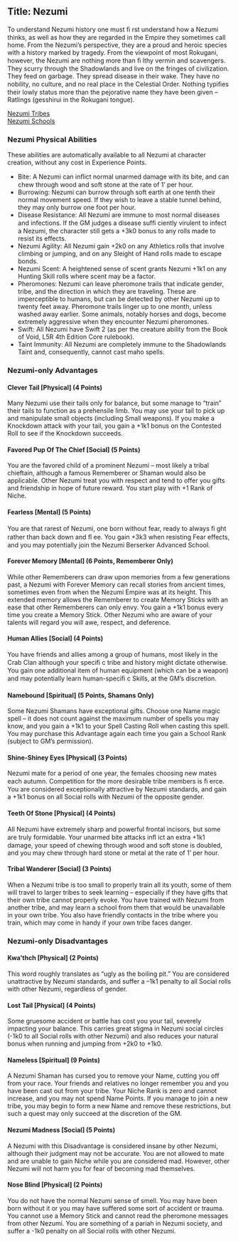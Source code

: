 Title: Nezumi
---
To understand Nezumi history one must ﬁ rst understand how a Nezumi thinks, as well as how they are regarded in the Empire they sometimes call home. From the Nezumi’s perspective, they are a proud and heroic species with a history marked by tragedy. From the viewpoint of most Rokugani, however, the Nezumi are nothing more than ﬁ lthy vermin and scavengers. They scurry through the Shadowlands and live on the fringes of civilization. They feed on garbage. They spread disease in their wake. They have no nobility, no culture, and no real place in the Celestial Order. Nothing typiﬁes their lowly status more than the pejorative name they have been given – Ratlings (gesshirui in the Rokugani tongue).

<a href="/nezumi-tribes">Nezumi Tribes</a><br>
<a href="/nezumi-schools">Nezumi Schools</a>

### <span>Nezumi Physical Abilities</span>

These abilities are automatically available to all Nezumi at character creation, without any cost in Experience Points.

- Bite: A Nezumi can inﬂict normal unarmed damage with its bite, and can chew through wood and soft stone at the rate of 1’ per hour.
- Burrowing: Nezumi can burrow through soft earth at one tenth their normal movement speed. If they wish to leave a stable tunnel behind, they may only burrow one foot per hour.
- Disease Resistance: All Nezumi are immune to most normal diseases and infections. If the GM judges a disease sufﬁ ciently virulent to infect a Nezumi, the character still gets a +3k0 bonus to any rolls made to resist its effects.
- Nezumi Agility: All Nezumi gain +2k0 on any Athletics rolls that involve climbing or jumping, and on any Sleight of Hand rolls made to escape bonds.
- Nezumi Scent: A heightened sense of scent grants Nezumi +1k1 on any Hunting Skill rolls where scent may be a factor.
- Pheromones: Nezumi can leave pheromone trails that indicate gender, tribe, and the direction in which they are traveling. These are imperceptible to humans, but can be detected by other Nezumi up to twenty feet away. Pheromone trails linger up to one month, unless washed away earlier. Some animals, notably horses and dogs, become extremely aggressive when they encounter Nezumi pheromones.
- Swift: All Nezumi have Swift 2 (as per the creature ability from the Book of Void, L5R 4th Edition Core rulebook).
- Taint Immunity: All Nezumi are completely immune to the Shadowlands Taint and, consequently, cannot cast maho spells.

### <span>Nezumi-only Advantages</span>

#### Clever Tail [Physical] (4 Points)

Many Nezumi use their tails only for balance, but some manage to “train” their tails to function as a prehensile limb. You may use your tail to pick up and manipulate small objects (including Small weapons). If you make a Knockdown attack with your tail, you gain a +1k1 bonus on the Contested Roll to see if the Knockdown succeeds.
#### Favored Pup Of The Chief [Social] (5 Points)

You are the favored child of a prominent Nezumi – most likely a tribal chieftain, although a famous Rememberer or Shaman would also be applicable. Other Nezumi treat you with respect and tend to offer you gifts and friendship in hope of future reward. You start play with +1 Rank of Niche.
#### Fearless [Mental] (5 Points)

You are that rarest of Nezumi, one born without fear, ready to always ﬁ ght rather than back down and ﬂ ee. You gain +3k3 when resisting Fear effects, and you may potentially join the Nezumi Berserker Advanced School.
#### Forever Memory [Mental] (6 Points, Rememberer Only)

While other Rememberers can draw upon memories from a few generations past, a Nezumi with Forever Memory can recall stories from ancient times, sometimes even from when the Nezumi Empire was at its height. This extended memory allows the Rememberer to create Memory Sticks with an ease that other Rememberers can only envy. You gain a +1k1 bonus every time you create a Memory Stick. Other Nezumi who are aware of your talents will regard you will awe, respect, and deference.
#### Human Allies [Social] (4 Points)

You have friends and allies among a group of humans, most likely in the Crab Clan although your speciﬁ c tribe and history might dictate otherwise. You gain one additional item of human equipment (which can be a weapon) and may potentially learn human-speciﬁ c Skills, at the GM’s discretion.
#### Namebound [Spiritual] (5 Points, Shamans Only)

Some Nezumi Shamans have exceptional gifts. Choose one Name magic spell – it does not count against the maximum number of spells you may know, and you gain a +1k1 to your Spell Casting Roll when casting this spell. You may purchase this Advantage again each time you gain a School Rank (subject to GM’s permission).
#### Shine-Shiney Eyes [Physical] (3 Points)

Nezumi mate for a period of one year, the females choosing new mates each autumn. Competition for the more desirable tribe members is ﬁ erce. You are considered exceptionally attractive by Nezumi standards, and gain a +1k1 bonus on all Social rolls with Nezumi of the opposite gender.
#### Teeth Of Stone [Physical] (4 Points)

All Nezumi have extremely sharp and powerful frontal incisors, but some are truly formidable. Your unarmed bite attacks inﬂ ict an extra +1k1 damage, your speed of chewing through wood and soft stone is doubled, and you may chew through hard stone or metal at the rate of 1’ per hour.
#### Tribal Wanderer [Social] (3 Points)

When a Nezumi tribe is too small to properly train all its youth, some of them will travel to larger tribes to seek learning – especially if they have gifts that their own tribe cannot properly evoke. You have trained with Nezumi from another tribe, and may learn a school from them that would be unavailable in your own tribe. You also have friendly contacts in the tribe where you train, which may come in handy if your own tribe faces danger.
### <span>Nezumi-only Disadvantages</span>

#### Kwa’thch [Physical] (2 Points)

This word roughly translates as “ugly as the boiling pit.” You are considered unattractive by Nezumi standards, and suffer a –1k1 penalty to all Social rolls with other Nezumi, regardless of gender.
#### Lost Tail [Physical] (4 Points)

Some gruesome accident or battle has cost you your tail, severely impacting your balance. This carries great stigma in Nezumi social circles (-1k0 to all Social rolls with other Nezumi) and also reduces your natural bonus when running and jumping from +2k0 to +1k0.
#### Nameless [Spiritual] (9 Points)

A Nezumi Shaman has cursed you to remove your Name, cutting you off from your race. Your friends and relatives no longer remember you and you have been cast out from your tribe. Your Niche Rank is zero and cannot increase, and you may not spend Name Points. If you manage to join a new tribe, you may begin to form a new Name and remove these restrictions, but such a quest may only succeed at the discretion of the GM.
#### Nezumi Madness [Social] (5 Points)

A Nezumi with this Disadvantage is considered insane by other Nezumi, although their judgment may not be accurate. You are not allowed to mate and are unable to gain Niche while you are considered mad. However, other Nezumi will not harm you for fear of becoming mad themselves.
#### Nose Blind [Physical] (2 Points)

You do not have the normal Nezumi sense of smell. You may have been born without it or you may have suffered some sort of accident or trauma. You cannot use a Memory Stick and cannot read the pheromone messages from other Nezumi. You are something of a pariah in Nezumi society, and suffer a -1k0 penalty on all Social rolls with other Nezumi.
